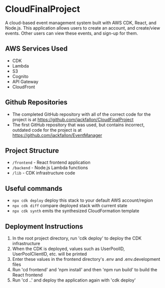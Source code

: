 # CloudFinalProject
A cloud-based event management system built with AWS CDK, React, and Node.js. This application allows users to create an account, and create/view events. Other users can view these events, and sign-up for them.

## AWS Services Used
- CDK
- Lambda
- S3
- Cognito
- API Gateway
- CloudFront

## Github Repositories
- The completed GitHub repository with all of the correct code for the project is at https://github.com/jackfallon/CloudFinalProject
- The first GitHub repository that was used, but contains incorrect, outdated code for the project is at https://github.com/jackfallon/EventManager

## Project Structure

- `/frontend` - React frontend application
- `/backend` - Node.js Lambda functions
- `/lib` - CDK infrastructure code

## Useful commands

* `npx cdk deploy`       deploy this stack to your default AWS account/region
* `npx cdk diff`         compare deployed stack with current state
* `npx cdk synth`        emits the synthesized CloudFormation template

## Deployment Instructions
1. In the root project directory, run 'cdk deploy' to deploy the CDK infrastructure
2. When the CDK is deployed, values such as UserPoolID, UserPoolClientID, etc. will be printed
3. Enter these values in the frontend directory's .env and .env.development files
4. Run 'cd frontend' and 'npm install' and then 'npm run build' to build the React frontend
5. Run 'cd ..' and deploy the application again with 'cdk deploy'
